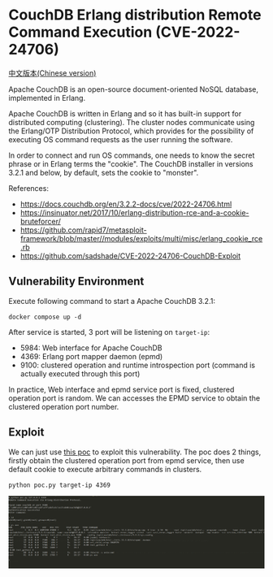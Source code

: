 # CouchDB Erlang distribution Remote Command Execution (CVE-2022-24706)

[中文版本(Chinese version)](README.zh-cn.md)

Apache CouchDB is an open-source document-oriented NoSQL database, implemented in Erlang.

Apache CouchDB is written in Erlang and so it has built-in support for distributed computing (clustering). The cluster nodes communicate using the Erlang/OTP Distribution Protocol, which provides for the possibility of executing OS command requests as the user running the software.

In order to connect and run OS commands, one needs to know the secret phrase or in Erlang terms the "cookie". The CouchDB installer in versions 3.2.1 and below, by default, sets the cookie to "monster".

References:

- <https://docs.couchdb.org/en/3.2.2-docs/cve/2022-24706.html>
- <https://insinuator.net/2017/10/erlang-distribution-rce-and-a-cookie-bruteforcer/>
- <https://github.com/rapid7/metasploit-framework/blob/master//modules/exploits/multi/misc/erlang_cookie_rce.rb>
- <https://github.com/sadshade/CVE-2022-24706-CouchDB-Exploit>

## Vulnerability Environment

Execute following command to start a Apache CouchDB 3.2.1:

```
docker compose up -d
```

After service is started, 3 port will be listening on `target-ip`:

- 5984: Web interface for Apache CouchDB
- 4369: Erlang port mapper daemon (epmd)
- 9100: clustered operation and runtime introspection port (command is actually executed through this port)

In practice, Web interface and epmd service port is fixed, clustered operation port is random. We can accesses the EPMD service to obtain the clustered operation port number.

## Exploit

We can just use [this poc](poc.py) to exploit this vulnerability. The poc does 2 things, firstly obtain the clustered operation port from epmd service, then use default cookie to execute arbitrary commands in clusters.

```
python poc.py target-ip 4369
```

![](1.png)
